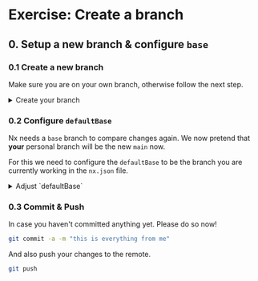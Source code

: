 # Exercise: Create a branch

## 0. Setup a new branch & configure `base`

### 0.1 Create a new branch

Make sure you are on your own branch, otherwise follow the next step.

<details>
  <summary>Create your branch</summary>

You can use the following pattern: `{your-branch-name}`

```bash
git checkout -b {your-branch-name}
```

</details>


### 0.2 Configure `defaultBase`

Nx needs a `base` branch to compare changes again. We now pretend that **your** personal branch
will be the new `main` now.

For this we need to configure the `defaultBase` to be the branch you are currently working in the `nx.json` file.

<details>
  <summary>Adjust `defaultBase`</summary>

```json
// nx.json

{
  "defaultBase": "", // 👈️ the branch you are working on, e.g. solutions/hey-its-mario
}

```

</details>


### 0.3 Commit & Push

In case you haven't committed anything yet. Please do so now!

```bash
git commit -a -m "this is everything from me"
```

And also push your changes to the remote.

```bash
git push
```
